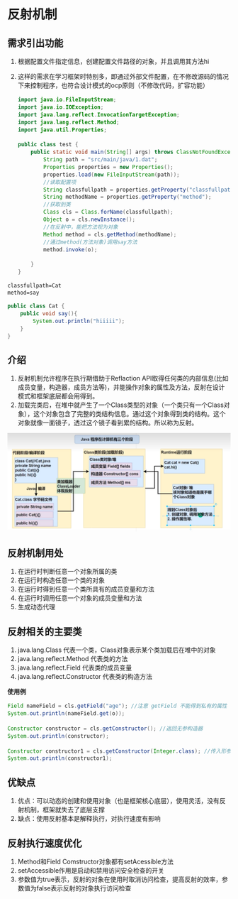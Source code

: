 # 反射机制

## 需求引出功能

1. 根据配置文件指定信息，创建配置文件路径的对象，并且调用其方法hi

2. 这样的需求在学习框架时特别多，即通过外部文件配置，在不修改源码的情况下来控制程序，也符合设计模式的ocp原则（不修改代码，扩容功能）

   

   ```java
   import java.io.FileInputStream;
   import java.io.IOException;
   import java.lang.reflect.InvocationTargetException;
   import java.lang.reflect.Method;
   import java.util.Properties;
   
   public class test {
       public static void main(String[] args) throws ClassNotFoundException, InstantiationException, IllegalAccessException, IOException, NoSuchMethodException, InvocationTargetException {
           String path = "src/main/java/1.dat";
           Properties properties = new Properties();
           properties.load(new FileInputStream(path));
           //读取配置项
           String classfullpath = properties.getProperty("classfullpath");
           String methodName = properties.getProperty("method");
           //获取到类
           Class cls = Class.forName(classfullpath);
           Object o = cls.newInstance();
           //在反射中，能把方法视为对象
           Method method = cls.getMethod(methodName);
           //通过method(方法对象)调用say方法
           method.invoke(o);
   
       }
   }
   ```

```
classfullpath=Cat
method=say
```

```JAVA
public class Cat {
    public void say(){
        System.out.println("hiiiii");
    }
}
```



## 介绍

1. 反射机制允许程序在执行期借助于Reflaction API取得任何类的内部信息(比如成员变量，构造器，成员方法等)，并能操作对象的属性及方法，反射在设计模式和框架底层都会用得到。
2. 加载完类后，在堆中就产生了一个Class类型的对象（一个类只有一个Class对象），这个对象包含了完整的类结构信息。通过这个对象得到类的结构。这个对象就像一面镜子，透过这个镜子看到累的结构。所以称为反射。

![image-20220919144049216](picture/image-20220919144049216.png)



## 反射机制用处

1. 在运行时判断任意一个对象所属的类
2. 在运行时构造任意一个类的对象
3. 在运行时得到任意一个类所具有的成员变量和方法
4. 在运行时调用任意一个对象的成员变量和方法
5. 生成动态代理



## 反射相关的主要类

1. java.lang.Class 代表一个类，Class对象表示某个类加载后在堆中的对象
2. java.lang.reflect.Method 代表类的方法
3. java.lang.reflect.Field 代表类的成员变量
4. java.lang.reflect.Constructor 代表类的构造方法



**使用例**

```java
Field nameField = cls.getField("age"); //注意 getField 不能得到私有的属性
System.out.println(nameField.get(o));

Constructor constructor = cls.getConstructor(); //返回无参构造器
System.out.println(constructor);

Constructor constructor1 = cls.getConstructor(Integer.class); //传入形参的class对象,返回有参构造器
System.out.println(constructor1);
```

## 

## 优缺点

1. 优点：可以动态的创建和使用对象（也是框架核心底层），使用灵活，没有反射机制，框架就失去了底层支撑
2. 缺点：使用反射基本是解释执行，对执行速度有影响



## 反射执行速度优化

1. Method和Field Comstructor对象都有setAcessible方法
2. setAccessible作用是启动和禁用访问安全检查的开关
3. 参数值为true表示，反射的对象在使用时取消访问检查，提高反射的效率，参数值为false表示反射的对象执行访问检查



